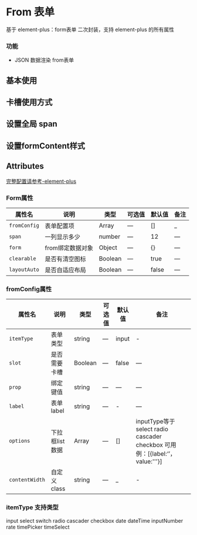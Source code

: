 # From 表单

基于 element-plus：form表单 二次封装，支持 element-plus 的所有属性

### 功能

- JSON 数据渲染 from表单

## 基本使用

<demo src="./index.vue"></demo>

## 卡槽使用方式

<demo src="./slot.vue"></demo>

## 设置全局 span

<demo src="./slot.vue"></demo>

## 设置formContent样式

<demo src="./otherStyle.vue"></demo>

## Attributes

[完整配置请参考-element-plus](https://element-plus.org/zh-CN/component/form.html)

### Form属性

| 属性名          | 说明         | 类型      | 可选值     | 默认值   | 备注  |
|--------------|------------|---------| ---------- |-------|-----|
| `fromConfig` | 表单配置项      | Array   | —          | []    | _   |
| `span`       | 一列显示多少     | number  | —          | 12    | —   |
| `form`       | from绑定数据对象 | Object  | —          | {}    | —   |
| `clearable`  | 是否有清空图标    | Boolean   | —          | true  | —   |
| `layoutAuto`     | 是否自适应布局    | Boolean   | —          | false | —   |

### fromConfig属性

| 属性名                | 说明        | 类型      | 可选值     | 默认值   | 备注 |
|--------------------|-----------|---------| -------- |-------|--|
| `itemType`       | 表单类型      | string  | —        | input | - |
| `slot`             | 是否需要卡槽    | Boolean | —        | false | — |
| `prop`             | 绑定键值      | string  | —        | —     | — |
| `label`        | 表单label   | string  | —        | -     | — |
| `options`        | 下拉框list数据 | Array   | —        | []    | inputType等于 select radio  cascader checkbox 可用 例：[{label:‘’，value:'''}] |
| `contentWidth`        | 自定义class | string   | —        | _    | -|

### itemType 支持类型

input  select  switch  radio  cascader checkbox
date   dateTime  inputNumber  rate  timePicker  timeSelect
